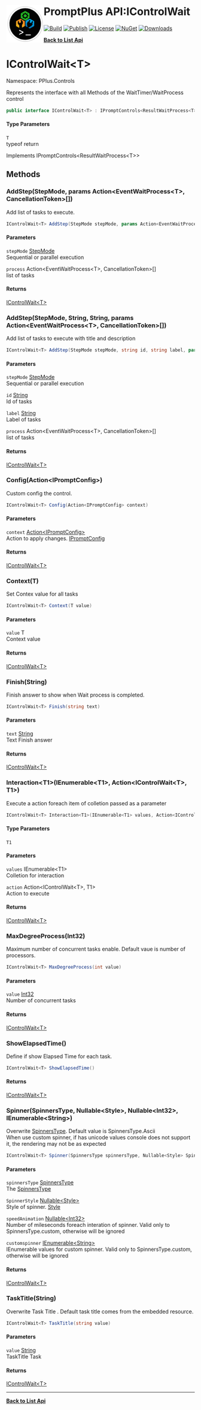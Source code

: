 # <img align="left" width="100" height="100" src="../images/icon.png">PromptPlus API:IControlWait<T> 

[![Build](https://github.com/FRACerqueira/PromptPlus/workflows/Build/badge.svg)](https://github.com/FRACerqueira/PromptPlus/actions/workflows/build.yml)
[![Publish](https://github.com/FRACerqueira/PromptPlus/actions/workflows/publish.yml/badge.svg)](https://github.com/FRACerqueira/PromptPlus/actions/workflows/publish.yml)
[![License](https://img.shields.io/github/license/FRACerqueira/PromptPlus)](https://github.com/FRACerqueira/PromptPlus/blob/master/LICENSE)
[![NuGet](https://img.shields.io/nuget/v/PromptPlus)](https://www.nuget.org/packages/PromptPlus/)
[![Downloads](https://img.shields.io/nuget/dt/PromptPlus)](https://www.nuget.org/packages/PromptPlus/)

[**Back to List Api**](./apis.md)

# IControlWait&lt;T&gt;

Namespace: PPlus.Controls

Represents the interface with all Methods of the WaitTimer/WaitProcess control

```csharp
public interface IControlWait<T> : IPromptControls<ResultWaitProcess<T>>
```

#### Type Parameters

`T`<br>
typeof return

Implements IPromptControls&lt;ResultWaitProcess&lt;T&gt;&gt;

## Methods

### <a id="methods-addstep"/>**AddStep(StepMode, params Action&lt;EventWaitProcess&lt;T&gt;, CancellationToken&gt;[])**

Add list of tasks to execute.

```csharp
IControlWait<T> AddStep(StepMode stepMode, params Action<EventWaitProcess<T>, CancellationToken>[] process)
```

#### Parameters

`stepMode` [StepMode](./pplus.controls.stepmode.md)<br>
Sequential or parallel execution

`process` Action&lt;EventWaitProcess&lt;T&gt;, CancellationToken&gt;[]<br>
list of tasks

#### Returns

[IControlWait&lt;T&gt;](./pplus.controls.icontrolwait-1.md)

### <a id="methods-addstep"/>**AddStep(StepMode, String, String, params Action&lt;EventWaitProcess&lt;T&gt;, CancellationToken&gt;[])**

Add list of tasks to execute with title and description

```csharp
IControlWait<T> AddStep(StepMode stepMode, string id, string label, params Action<EventWaitProcess<T>, CancellationToken>[] process)
```

#### Parameters

`stepMode` [StepMode](./pplus.controls.stepmode.md)<br>
Sequential or parallel execution

`id` [String](https://docs.microsoft.com/en-us/dotnet/api/system.string)<br>
Id of tasks

`label` [String](https://docs.microsoft.com/en-us/dotnet/api/system.string)<br>
Label of tasks

`process` Action&lt;EventWaitProcess&lt;T&gt;, CancellationToken&gt;[]<br>
list of tasks

#### Returns

[IControlWait&lt;T&gt;](./pplus.controls.icontrolwait-1.md)

### <a id="methods-config"/>**Config(Action&lt;IPromptConfig&gt;)**

Custom config the control.

```csharp
IControlWait<T> Config(Action<IPromptConfig> context)
```

#### Parameters

`context` [Action&lt;IPromptConfig&gt;](https://docs.microsoft.com/en-us/dotnet/api/system.action-1)<br>
Action to apply changes. [IPromptConfig](./pplus.controls.ipromptconfig.md)

#### Returns

[IControlWait&lt;T&gt;](./pplus.controls.icontrolwait-1.md)

### <a id="methods-context"/>**Context(T)**

Set Contex value for all tasks

```csharp
IControlWait<T> Context(T value)
```

#### Parameters

`value` T<br>
Context value

#### Returns

[IControlWait&lt;T&gt;](./pplus.controls.icontrolwait-1.md)

### <a id="methods-finish"/>**Finish(String)**

Finish answer to show when Wait process is completed.

```csharp
IControlWait<T> Finish(string text)
```

#### Parameters

`text` [String](https://docs.microsoft.com/en-us/dotnet/api/system.string)<br>
Text Finish answer

#### Returns

[IControlWait&lt;T&gt;](./pplus.controls.icontrolwait-1.md)

### <a id="methods-interaction"/>**Interaction&lt;T1&gt;(IEnumerable&lt;T1&gt;, Action&lt;IControlWait&lt;T&gt;, T1&gt;)**

Execute a action foreach item of colletion passed as a parameter

```csharp
IControlWait<T> Interaction<T1>(IEnumerable<T1> values, Action<IControlWait<T>, T1> action)
```

#### Type Parameters

`T1`<br>

#### Parameters

`values` IEnumerable&lt;T1&gt;<br>
Colletion for interaction

`action` Action&lt;IControlWait&lt;T&gt;, T1&gt;<br>
Action to execute

#### Returns

[IControlWait&lt;T&gt;](./pplus.controls.icontrolwait-1.md)

### <a id="methods-maxdegreeprocess"/>**MaxDegreeProcess(Int32)**

Maximum number of concurrent tasks enable. Default vaue is number of processors.

```csharp
IControlWait<T> MaxDegreeProcess(int value)
```

#### Parameters

`value` [Int32](https://docs.microsoft.com/en-us/dotnet/api/system.int32)<br>
Number of concurrent tasks

#### Returns

[IControlWait&lt;T&gt;](./pplus.controls.icontrolwait-1.md)

### <a id="methods-showelapsedtime"/>**ShowElapsedTime()**

Define if show Elapsed Time for each task.

```csharp
IControlWait<T> ShowElapsedTime()
```

#### Returns

[IControlWait&lt;T&gt;](./pplus.controls.icontrolwait-1.md)

### <a id="methods-spinner"/>**Spinner(SpinnersType, Nullable&lt;Style&gt;, Nullable&lt;Int32&gt;, IEnumerable&lt;String&gt;)**

Overwrite [SpinnersType](./pplus.controls.spinnerstype.md). Default value is SpinnersType.Ascii
 <br>When use custom spinner, if has unicode values console does not support it, the rendering may not be as expected

```csharp
IControlWait<T> Spinner(SpinnersType spinnersType, Nullable<Style> SpinnerStyle, Nullable<Int32> speedAnimation, IEnumerable<String> customspinner)
```

#### Parameters

`spinnersType` [SpinnersType](./pplus.controls.spinnerstype.md)<br>
The [SpinnersType](./pplus.controls.spinnerstype.md)

`SpinnerStyle` [Nullable&lt;Style&gt;](https://docs.microsoft.com/en-us/dotnet/api/system.nullable-1)<br>
Style of spinner. [Style](./pplus.style.md)

`speedAnimation` [Nullable&lt;Int32&gt;](https://docs.microsoft.com/en-us/dotnet/api/system.nullable-1)<br>
Number of mileseconds foreach interation of spinner. Valid only to SpinnersType.custom, otherwise will be ignored

`customspinner` [IEnumerable&lt;String&gt;](https://docs.microsoft.com/en-us/dotnet/api/system.collections.generic.ienumerable-1)<br>
IEnumerable values for custom spinner. Valid only to SpinnersType.custom, otherwise will be ignored

#### Returns

[IControlWait&lt;T&gt;](./pplus.controls.icontrolwait-1.md)

### <a id="methods-tasktitle"/>**TaskTitle(String)**

Overwrite Task Title . Default task title comes from the embedded resource.

```csharp
IControlWait<T> TaskTitle(string value)
```

#### Parameters

`value` [String](https://docs.microsoft.com/en-us/dotnet/api/system.string)<br>
TaskTitle Task

#### Returns

[IControlWait&lt;T&gt;](./pplus.controls.icontrolwait-1.md)


- - -
[**Back to List Api**](./apis.md)
